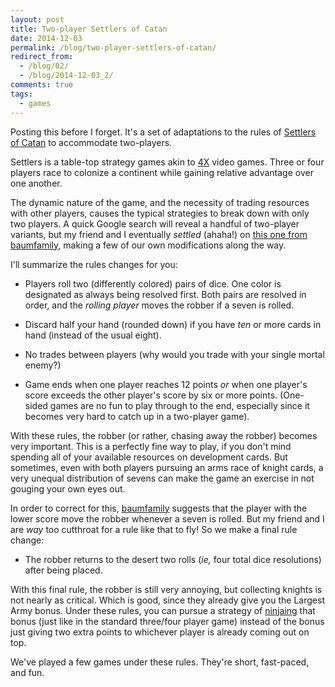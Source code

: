 ```yaml
---
layout: post
title: Two-player Settlers of Catan
date: 2014-12-03
permalink: /blog/two-player-settlers-of-catan/
redirect_from:
  - /blog/02/
  - /blog/2014-12-03_2/
comments: true
tags:
  - games
---
```


Posting this before I forget.
It's a set of adaptations to the rules of [Settlers of Catan](http://www.catan.com) to accommodate two-players.

<!--break-->

Settlers is a table-top strategy games akin to [4X](http://en.wikipedia.org/wiki/4X) video games.
Three or four players race to colonize a continent while gaining relative advantage over one another.

The dynamic nature of the game, and the necessity of trading resources with other players, causes the typical strategies to break down with only two players.
A quick Google search will reveal a handful of two-player variants, but my friend and I eventually _settled_ (ahaha!)
on [this one from baumfamily][baum], making a few of our own modifications along the way.

I'll summarize the rules changes for you:

* Players roll two (differently colored) pairs of dice.
  One color is designated as always being resolved first.
  Both pairs are resolved in order, and the _rolling player_ moves the robber if a seven is rolled.

* Discard half your hand (rounded down) if you have _ten_ or more cards in hand (instead of the usual eight).

* No trades between players (why would you trade with your single mortal enemy?)

* Game ends when one player reaches 12 points _or_ when one player's score exceeds the other player's score by six or more points.
  (One-sided games are no fun to play through to the end, especially since it becomes very hard to catch up in a two-player game).

With these rules, the robber (or rather, chasing away the robber) becomes very important.
This is a perfectly fine way to play, if you don't mind spending all of your available resources on development cards.
But sometimes, even with both players pursuing an arms race of knight cards, a very unequal distribution of sevens can make the game an exercise in not gouging your own eyes out.

In order to correct for this, [baumfamily][baum] suggests that the player with the lower score move the robber whenever a seven is rolled.
But my friend and I are _way_ too cutthroat for a rule like that to fly!
So we make a final rule change:

* The robber returns to the desert two rolls (_ie,_ four total dice resolutions) after being placed.

With this final rule, the robber is still very annoying, but collecting knights is not nearly as critical.
Which is good, since they already give you the Largest Army bonus.
Under these rules, you can pursue a strategy of [ninjaing](http://www.urbandictionary.com/define.php?term=ninjaing) that bonus (just like in the standard three/four player game) instead of the bonus just giving two extra points to whichever player is already coming out on top.

We've played a few games under these rules. They're short, fast-paced, and fun.

  [baum]: http://www.baumfamily.org/dave/settlers.html
